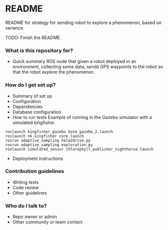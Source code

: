 # README #

README for strategy for sending robot to explore a phenomenon, based on variance.

TODO: Finish the README.

### What is this repository for? ###

* Quick summary
ROS node that given a robot deployed in an environment, collecting some data, sends GPS waypoints to the robot so that the robot explore the phenomenon.

### How do I get set up? ###

* Summary of set up
* Configuration
* Dependencies
* Database configuration
* How to run tests
Example of running in the Gazebo simulator with a simulated kingfisher.
```
roslaunch kingfisher_gazebo base_gazebo_2.launch
roslaunch nk_kingfisher core.launch
rosrun adaptive_sampling helm2drive.py
rosrun adaptive_sampling exploration.py
roslaunch simulated_sensor chlorophyll_publisher_nighthorse.launch
```

* Deployment instructions

### Contribution guidelines ###

* Writing tests
* Code review
* Other guidelines

### Who do I talk to? ###

* Repo owner or admin
* Other community or team contact